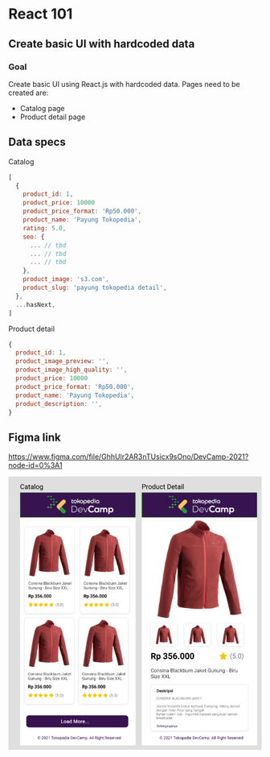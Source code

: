 # React 101

## Create basic UI with hardcoded data

### Goal

Create basic UI using React.js with hardcoded data.
Pages need to be created are:

- Catalog page
- Product detail page

## Data specs

Catalog

```js
[
  {
    product_id: 1,
    product_price: 10000
    product_price_format: 'Rp50.000',
    product_name: 'Payung Tokopedia',
    rating: 5.0,
    seo: {
      ... // tbd
      ... // tbd
      ... // tbd
    },
    product_image: 's3.com',
    product_slug: 'payung tokopedia detail',
  },
  ...hasNext,
]
```

Product detail

```js
{
  product_id: 1,
  product_image_preview: '',
  product_image_high_quality: '',
  product_price: 10000
  product_price_format: 'Rp50.000',
  product_name: 'Payung Tokopedia',
  product_description: '',
}
```

## Figma link

https://www.figma.com/file/GhhUlr2AR3nTUsicx9sOno/DevCamp-2021?node-id=0%3A1

![](../screenshots/02-figma-ui.png)
